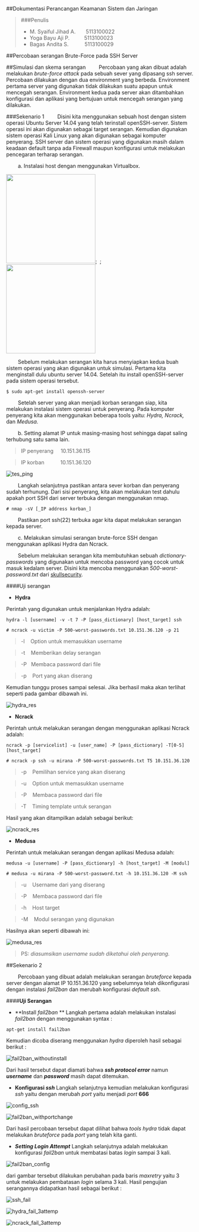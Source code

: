 ##Dokumentasi Perancangan Keamanan Sistem dan Jaringan

>###Penulis
>* M. Syaiful Jihad A.&nbsp;&nbsp;&nbsp;&nbsp;&nbsp;&nbsp;&nbsp;5113100022
>* Yoga Bayu Aji P.&nbsp;&nbsp;&nbsp;&nbsp;&nbsp;&nbsp;&nbsp;&nbsp;&nbsp;&nbsp;5113100023
>* Bagas Andita S.&nbsp;&nbsp;&nbsp;&nbsp;&nbsp;&nbsp;&nbsp;&nbsp;&nbsp;&nbsp;&nbsp;5113100029

##Percobaan serangan Brute-Force pada SSH Server

##Simulasi dan skema serangan
&nbsp;&nbsp;&nbsp;&nbsp;&nbsp;&nbsp;&nbsp;&nbsp;Percobaan yang akan dibuat adalah melakukan _brute-force attack_ pada sebuah sever yang dipasang ssh server. Percobaan dilakukan dengan dua environment yang berbeda. Environment pertama server yang digunakan tidak dilakukan suatu apapun untuk mencegah serangan. Environment kedua pada server akan ditambahkan konfigurasi dan aplikasi yang bertujuan untuk mencegah serangan yang dilakukan.

###Sekenario 1
&nbsp;&nbsp;&nbsp;&nbsp;&nbsp;&nbsp;&nbsp;&nbsp;Disini kita menggunakan sebuah host dengan sistem operasi Ubuntu Server 14.04 yang telah terinstall openSSH-server. Sistem operasi ini akan digunakan sebagai target serangan. Kemudian digunakan sistem operasi Kali Linux yang akan digunakan sebagai komputer penyerang.
SSH server dan sistem operasi yang digunakan masih dalam keadaan default tanpa ada Firewall maupun konfigurasi untuk melakukan pencegaran terharap serangan.

&nbsp;&nbsp;&nbsp;&nbsp;&nbsp;&nbsp;&nbsp;&nbsp;a. Instalasi host dengan menggunakan Virtualbox.

<img src="asset/kali_strun.PNG" width="240">;&nbsp;&nbsp;;&nbsp;&nbsp;<img src="asset/ubt_strun.PNG" width="240">

&nbsp;&nbsp;&nbsp;&nbsp;&nbsp;&nbsp;&nbsp;&nbsp;Sebelum melakukan serangan kita harus menyiapkan kedua buah sistem operasi yang akan digunakan untuk simulasi. Pertama kita menginstall dulu ubuntu server 14.04. Setelah itu install openSSH-server pada sistem operasi tersebut. 
```
$ sudo apt-get install openssh-server
```
&nbsp;&nbsp;&nbsp;&nbsp;&nbsp;&nbsp;&nbsp;&nbsp;Setelah server yang akan menjadi korban serangan siap, kita melakukan instalasi sistem operasi untuk penyerang. Pada komputer penyerang kita akan menggunakan beberapa tools yaitu: _Hydra, Ncrack,_ dan _Medusa._
 
&nbsp;&nbsp;&nbsp;&nbsp;&nbsp;&nbsp;&nbsp;&nbsp;b. Setting alamat IP untuk masing-masing host sehingga dapat saling terhubung satu sama lain.
>IP penyerang &nbsp;&nbsp;&nbsp;&nbsp;10.151.36.115

>IP korban &nbsp;&nbsp;&nbsp;&nbsp;&nbsp;&nbsp;&nbsp;&nbsp;&nbsp;&nbsp;10.151.36.120

![tes_ping](asset/test_ping.PNG)

&nbsp;&nbsp;&nbsp;&nbsp;&nbsp;&nbsp;&nbsp;&nbsp;Langkah selanjutnya pastikan antara sever korban dan penyerang sudah terhunung.
Dari sisi penyerang, kita akan melakukan test dahulu apakah port SSH dari server terbuka dengan menggunakan nmap.
```
# nmap -sV [_IP address korban_]
```
&nbsp;&nbsp;&nbsp;&nbsp;&nbsp;&nbsp;&nbsp;&nbsp;Pastikan port ssh(22) terbuka agar kita dapat melakukan serangan kepada server.

&nbsp;&nbsp;&nbsp;&nbsp;&nbsp;&nbsp;&nbsp;&nbsp;c. Melakukan simulasi serangan brute-force SSH dengan menggunakan aplikasi Hydra dan Ncrack.

&nbsp;&nbsp;&nbsp;&nbsp;&nbsp;&nbsp;&nbsp;&nbsp;Sebelum melakukan serangan kita membutuhkan sebuah _dictionary-passwords_ yang digunakan untuk mencoba password yang cocok untuk masuk kedalam server. Disini kita mencoba menggunakan _500-worst-password.txt_ dari [skullsecurity](http://downloads.skullsecurity.org/passwords). 

####Uji serangan
- **Hydra**

Perintah yang digunakan untuk menjalankan Hydra adalah:
```
hydra -l [username] -v -t 7 -P [pass_dictionary] [host_target] ssh
```
```
# ncrack -u victim -P 500-worst-passwords.txt 10.151.36.120 -p 21
```

>-l&nbsp;&nbsp;&nbsp;&nbsp;Option untuk memasukkan username

>-t&nbsp;&nbsp;&nbsp;&nbsp;Memberikan delay serangan

>-P&nbsp;&nbsp;&nbsp;Membaca password dari file

>-p&nbsp;&nbsp;&nbsp;&nbsp;Port yang akan diserang 

Kemudian tunggu proses sampai selesai. Jika berhasil maka akan terlihat seperti pada gambar dibawah ini.

![hydra_res](asset/success_hydra.PNG)

- **Ncrack**

Perintah untuk melakukan serangan dengan menggunakan aplikasi Ncrack adalah:
```
ncrack -p [servicelist] -u [user_name] -P [pass_dictionary] -T[0-5] [host_target]
```
```
# ncrack -p ssh -u mirana -P 500-worst-passwords.txt T5 10.151.36.120
```

>-p&nbsp;&nbsp;&nbsp;&nbsp;Pemilihan service yang akan diserang

>-u&nbsp;&nbsp;&nbsp;&nbsp;Option untuk memasukkan username

>-P&nbsp;&nbsp;&nbsp;&nbsp;Membaca password dari file

>-T&nbsp;&nbsp;&nbsp;&nbsp;Timing template untuk serangan

Hasil yang akan ditampilkan adalah sebagai berikut:

![ncrack_res](asset/success_ncrack.PNG)

- **Medusa**

Perintah untuk melakukan serangan dengan aplikasi Medusa adalah:
```
medusa -u [username] -P [pass_dictionary] -h [host_target] -M [modul]
```
```
# medusa -u mirana -P 500-worst-password.txt -h 10.151.36.120 -M ssh
```

>-u&nbsp;&nbsp;&nbsp;&nbsp;Username dari yang diserang

>-P&nbsp;&nbsp;&nbsp;&nbsp;Membaca password dari file

>-h&nbsp;&nbsp;&nbsp;&nbsp;Host target

>-M&nbsp;&nbsp;&nbsp;&nbsp;Modul serangan yang digunakan

Hasilnya akan seperti dibawah ini:

![medusa_res](asset/success_medusa.PNG)

>PS: _diasumsikan username sudah diketahui oleh penyerang._

##Sekenario 2

&nbsp;&nbsp;&nbsp;&nbsp;&nbsp;&nbsp;&nbsp;&nbsp;Percobaan yang dibuat adalah melakukan serangan _bruteforce_ kepada server dengan alamat IP 10.151.36.120 yang sebelumnya telah dikonfigurasi dengan instalasi _fail2ban_ dan merubah konfigurasi _default ssh_.

####**Uji Serangan**
- **Install _fail2ban_ **
Langkah pertama adalah melakukan instalasi _fail2ban_ dengan menggunakan syntax :
```**
apt-get install fail2ban
```
Kemudian dicoba diserang menggunakan _hydra_ diperoleh hasil sebagai berikut :

![fail2ban_withoutinstall](asset/fail2banwithoutsshconfig.PNG)

Dari hasil tersebut dapat diamati bahwa **_ssh protocol error_** namun **_username_** dan **_password_** masih dapat ditemukan.
- **Konfigurasi _ssh_**
Langkah selanjutnya kemudian melakukan konfigurasi _ssh_ yaitu dengan merubah _port_ yaitu menjadi _port_ **666**

![config_ssh](asset/configssh.png)

![fail2ban_withportchange](asset/fail2banwithsshport.PNG)

Dari hasil percobaan tersebut dapat dilihat bahwa _tools hydra_ tidak dapat melakukan _bruteforce_ pada _port_ yang telah kita ganti.
- **_Setting Login Attempt_**
Langkah selanjutnya adalah melakukan konfigurasi _fail2ban_ untuk membatasi batas _login_ sampai 3 kali.

![fail2ban_config](asset/fail2banconfig.png)

dari gambar tersebut dilakukan perubahan pada baris _maxretry_ yaitu 3 untuk melakukan pembatasan _login_ selama 3 kali.
Hasil pengujian serangannya didapatkan hasil sebagai berikut :

![ssh_fail](asset/sshfail3kali.PNG)

![hydra_fail_3attemp](asset/hydrafail2banattemp3.PNG)

![ncrack_fail_3attemp](asset/ncrackfail2ban3attemp.PNG)
